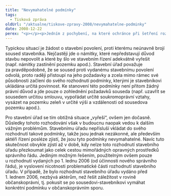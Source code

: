 ```yaml
---
title: "Nevymahatelné podmínky"
tags:
  - Tisková zpráva
oldUrl: "/aktualne/tiskove-zpravy-2008/nevymahatelne-podminky"
date: 2008-12-22
perex: "<p></p><p>Jedním z pochybení, na které ochránce při šetření rozhodování stavebních úřadů naráží, je začleňování takových podmínek, které jsou mimo rámec působnosti stavebního úřadu. Obvykle se jedná o podmínky z oblasti občanského práva a stavební úřady si tímto postupem snaží často usnadnit průběh řízení.</p>"
---
```


<!-- imported from the old website -->

<p class="Normln-web">Typickou situací je žádost o stavební povolení, proti kterému neúnavně brojí soused stavebníka. Nejčastěji jde o námitky, které nepředstavují důvod stavbu nepovolit a které by šlo ve stavebním řízení adekvátně vyřešit (např. námitky zastínění pozemku apod.). Stavební úřad považuje za pravděpodobné, že se soused proti vydanému stavebnímu povolení odvolá, proto raději přistoupí na jeho požadavky a zcela mimo rámec své působnosti začlení do svého rozhodnutí podmínky, kterými je stavebníkovi ukládána určitá povinnost. Ke stanovení této podmínky není přitom žádný právní důvod a jde pouze o zohlednění požadavků souseda (např. uzavřít se sousedem určitou smlouvu, vypořádat určité soukromoprávní vztahy, vysázet na pozemku zeleň v určité výši a vzdálenosti od sousedova pozemku apod.).</p><p class="Normln-web">Pro stavební úřad se tím obtížná situace „vyřeší“, ovšem jen dočasně. Důsledky tohoto rozhodování však v budoucnu naopak vedou k dalším vážným problémům. Stavebnímu úřadu nepřísluší vkládat do svého rozhodnutí takové podmínky, takže jsou jednak nezákonné, ale především aktéři řízení posléze zjistí, že jsou tyto podmínky nevymahatelné. Navíc tuto skutečnost obvykle zjistí až v době, kdy nelze toto rozhodnutí stavebního úřadu přezkoumat jako celek cestou mimořádných opravných prostředků správního řádu. Jediným možným řešením, použitelným ovšem pouze u rozhodnutí vydaných po 1. lednu 2006 (od účinnosti nového správního řádu), je vyslovení nicotnosti problematické části rozhodnutí stavebního úřadu. V případě, že bylo rozhodnutí stavebního úřadu vydáno před 1. lednem 2006, nezbývá aktérům, než řešit záležitost v rovině občanskoprávní, tj. pokusit se po sousedovi-stavebníkovi vymáhat konkrétní podmínku v občanskoprávním sporu.</p><p class="Normln"> </p>
